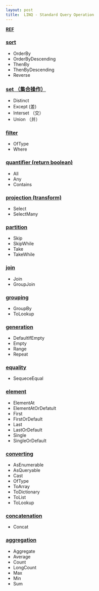 ```yaml
---
layout: post
title:  LINQ - Standard Query Operation
---
```



[**REF**](https://msdn.microsoft.com/en-us/library/mt693029.aspx)

### [sort](https://msdn.microsoft.com/en-us/library/mt693044.aspx)

- OrderBy
- OrderByDescending
- ThenBy
- ThenByDescending
- Reverse

### [set （集合操作）](https://msdn.microsoft.com/en-us/library/mt693100.aspx)

- Distinct
- Except (差)
- Interset （交）
- Union （并）

### [filter](https://msdn.microsoft.com/en-us/library/mt693055.aspx)

- OfType
- Where

### [quantifier (return boolean)](https://msdn.microsoft.com/en-us/library/mt693039.aspx)

- All
- Any
- Contains

### [projection (transform)](https://msdn.microsoft.com/en-us/library/mt693038.aspx)

- Select
- SelectMany

### [partition](https://msdn.microsoft.com/en-us/library/mt693063.aspx)

- Skip
- SkipWhile
- Take
- TakeWhile

### [join](https://msdn.microsoft.com/en-us/library/mt693045.aspx)

- Join
- GroupJoin

### [grouping](https://msdn.microsoft.com/en-us/library/mt693097.aspx)

- GroupBy
- ToLookup

### [generation](https://msdn.microsoft.com/en-us/library/mt693027.aspx)

- DefaultIfEmpty
- Empty
- Range
- Repeat

### [equality](https://msdn.microsoft.com/en-us/library/mt693026.aspx)

- SequeceEqual

### [element](https://msdn.microsoft.com/en-us/library/mt693060.aspx)

- ElementAt
- ElementAtOrDefatult
- First
- FirstOrDefault
- Last
- LastOrDefault
- Single
- SingleOrDefault

### [converting](https://msdn.microsoft.com/en-us/library/mt693053.aspx)

- AsEnumerable
- AsQueryable
- Cast
- OfType
- ToArray
- ToDictionary
- ToList
- ToLookup

### [concatenation](https://msdn.microsoft.com/en-us/library/mt693035.aspx)

- Concat

### [aggregation](https://msdn.microsoft.com/en-us/library/mt693043.aspx)

- Aggregate
- Average
- Count
- LongCount
- Max
- Min
- Sum